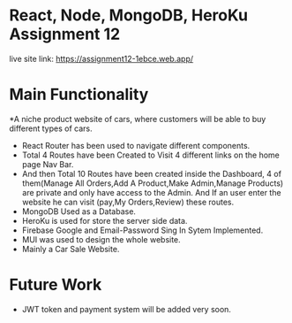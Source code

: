 # React, Node, MongoDB, HeroKu Assignment 12
live site link: https://assignment12-1ebce.web.app/
# Main Functionality
*A niche product website of cars, where customers will be able to buy different types of cars.
* React Router has been used to navigate different components.
* Total 4 Routes have been Created to Visit 4 different links on the home page Nav Bar.
* And then Total 10  Routes have been created inside the Dashboard, 4 of them(Manage All Orders,Add A Product,Make Admin,Manage Products) are private and only have access to the Admin. And If an user enter the website he can visit (pay,My Orders,Review) these routes. 
* MongoDB Used as a Database.
* HeroKu is used for store the server side data.
* Firebase Google and Email-Password Sing In Sytem Implemented.
* MUI was used to design the whole website.
* Mainly a Car Sale Website.
# Future Work
* JWT token and payment system will be added very soon.


